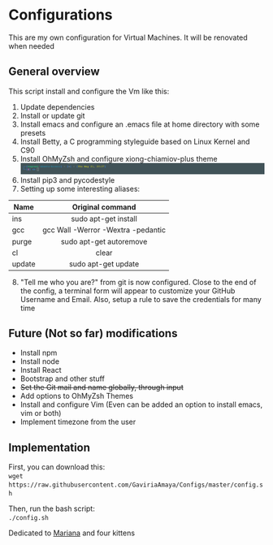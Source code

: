 # Configurations

This are my own configuration for Virtual Machines. It will be renovated when needed

## General overview

This script install and configure the Vm like this:

1. Update dependencies
2. Install or update git
3. Install emacs and configure an .emacs file at home directory with some presets
4. Install Betty, a C programming styleguide based on Linux Kernel and C90
5. Install OhMyZsh and configure xiong-chiamiov-plus theme\
![xiong-chiamov theme](./xiong-chiamiov-plus.PNG "Loaded theme for OhMyZsh(By now)")
6. Install pip3 and pycodestyle
7. Setting up some interesting aliases:

| Name | Original command
| - |:-:
| ins | sudo apt-get install
| gcc | gcc Wall -Werror -Wextra -pedantic
| purge | sudo apt-get autoremove
| cl | clear
| update | sudo apt-get update

8. "Tell me who you are?" from git is now configured. Close to the end of the config, a terminal form will appear to customize your  GitHub Username and Email. Also, setup a rule to save  the credentials for many time

## Future (Not so far) modifications

- Install npm
- Install node
- Install React
- Bootstrap and other stuff
- ~~Set the Git mail and name globally, through input~~
- Add options to OhMyZsh Themes
- Install and configure Vim (Even can be added an option to install emacs, vim or both)
- Implement timezone from the user

## Implementation

First, you can download this:\
`wget https://raw.githubusercontent.com/GaviriaAmaya/Configs/master/config.sh`

Then, run the bash script:\
`./config.sh`

Dedicated to [Mariana](https://github.com/marianaplazas) and four kittens
